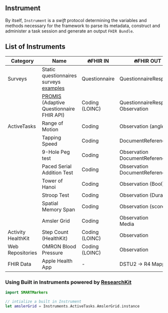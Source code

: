 Instrument
---------

By itself, `Instrument` is a _swift_ protocol determining the variables and methods necessary for the framework to parse its metadata, construct and administer a task session and generate an output `FHIR Bundle`.


List of Instruments
-------------------

| Category | Name | 🔥FHIR IN | 🔥FHIR OUT |
|-----------------------|---------------------------------------------------|----------------|---------------------------------------|
| Surveys | Static questionnaires<br>surveys<br>[examples](#) | Questionnaire | QuestionnaireResponse |
|  | [PROMIS](/PROMIS) <br>(Adaptive Questionnaire FHIR API) | Coding (LOINC) | QuestionnaireResponse <br>Observation |
| ActiveTasks<br> | Range of Motion | Coding | Observation (angle) |
|  | Tapping Speed | Coding | DocumentReference |
|  | 9-Hole Peg test | Coding | Observation<br>DocumentReference |
|  | Paced Serial Addition Test | Coding | Observation<br>DocumentReference |
|  | Tower of Hanoi | Coding | Observation (Bool) |
|  | Stroop Test | Coding | Observation (Duration) |
|  | Spatial Memory Span | Coding | Observation (score) |
|  | Amsler Grid | Coding | Observation<br>Media |
| Activity<br>HealthKit | Step Count (HealthKit) | Coding (LOINC) | Observation |
| Web Repositories | OMRON Blood Pressure | Coding (LOINC) | Observation |
| FHIR Data | Apple Health App | - | DSTU2 -> R4 Mapped |



### Using Built in Instruments powered by [ResearchKit](http://researchkit.org) 

```swift
import SMARTMarkers

// intialize a built in Instrument
let amslerGrid = Instruments.ActiveTasks.AmslerGrid.instance 
```


